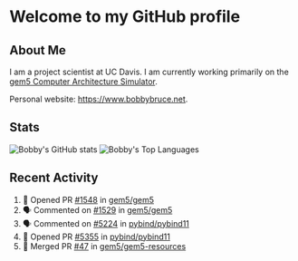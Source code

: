 # Welcome to my GitHub profile

## About Me

I am a project scientist at UC Davis. I am currently working primarily on the [gem5 Computer Architecture Simulator](https://github.com/gem5).

Personal website: <https://www.bobbybruce.net>.

## Stats

![Bobby's GitHub stats](https://github-readme-stats.vercel.app/api?username=bobbyrbruce&show_icons=true&theme=responsive&include_all_commits=true&count_private=true&show=reviews&disable_animations=true)
![Bobby's Top Languages ](https://github-readme-stats.vercel.app/api/top-langs/?username=bobbyrbruce&layout=compact&theme=responsive&count_private=true&langs_count=10&disable_animations=true)

## Recent Activity

<!--START_SECTION:activity-->
1. 💪 Opened PR [#1548](https://github.com/gem5/gem5/pull/1548) in [gem5/gem5](https://github.com/gem5/gem5)
2. 🗣 Commented on [#1529](https://github.com/gem5/gem5/issues/1529#issuecomment-2336581248) in [gem5/gem5](https://github.com/gem5/gem5)
3. 🗣 Commented on [#5224](https://github.com/pybind/pybind11/issues/5224#issuecomment-2332116694) in [pybind/pybind11](https://github.com/pybind/pybind11)
4. 💪 Opened PR [#5355](https://github.com/pybind/pybind11/pull/5355) in [pybind/pybind11](https://github.com/pybind/pybind11)
5. 🎉 Merged PR [#47](https://github.com/gem5/gem5-resources/pull/47) in [gem5/gem5-resources](https://github.com/gem5/gem5-resources)
<!--END_SECTION:activity-->
